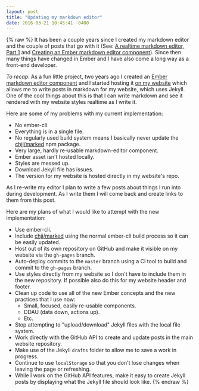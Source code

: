 ```yaml
---
layout: post
title: "Updating my markdown editor"
date: 2016-03-21 10:45:41 -0400
---
```

{% raw %}
It has been a couple years since I created my markdown editor and the couple of posts that go with it (See: [A realtime markdown editor, Part 1](/blog/2013/12/10/a-realtime-markdown-editor-part-1) and [Creating an Ember markdown editor component](/blog/2013/12/13/creating-an-ember-markdown-editor-component)). Since then many things have changed in Ember and I have also come a long way as a front-end developer.

_To recap_: As a fun little project, two years ago I created an [Ember markdown editor component](https://github.com/jimmay5469/EmberMarkdownParser) and I started hosting it [on my website](/markdown-editor) which allows me to write posts in markdown for my website, which uses Jekyll. One of the cool things about this is that I can write markdown and see it rendered with my website styles realtime as I write it.

Here are some of my problems with my current implementation:

- No ember-cli.
- Everything is in a single file.
- No regularly used build system means I basically never update the [chjj/marked](https://github.com/chjj/marked) npm package.
- Very large, hardly re-usable markdown-editor component.
- Ember asset isn't hosted locally.
- Styles are messed up.
- Download Jekyll file has issues.
- The version for my website is hosted directly in my website's repo.

As I re-write my editor I plan to write a few posts about things I run into during development. As I write them I will come back and create links to them from this post.

Here are my plans of what I would like to attempt with the new implementation:

- Use ember-cli.
- Include [chjj/marked](https://github.com/chjj/marked) using the normal ember-cli build process so it can be easily updated.
- Host out of its own repository on GitHub and make it visible on my website via the `gh-pages` branch.
- Auto-deploy commits to the `master` branch using a CI tool to build and commit to the `gh-pages` branch.
- Use styles directly from my website so I don't have to include them in the new repository. If possible also do this for my website header and footer.
- Clean up code to use all of the new Ember concepts and the new practices that I use now:
  - Small, focused, easily re-usable components.
  - DDAU (data down, actions up).
  - Etc.
- Stop attempting to "upload/download" Jekyll files with the local file system.
- Work directly with the GitHub API to create and update posts in the main website repository.
- Make use of the Jekyll `drafts` folder to allow me to save a work in progress.
- Continue to use `localStorage` so that you don't lose changes when leaving the page or refreshing.
- While I work on the GitHub API features, make it easy to create Jekyll posts by displaying what the Jekyll file should look like.
{% endraw %}
